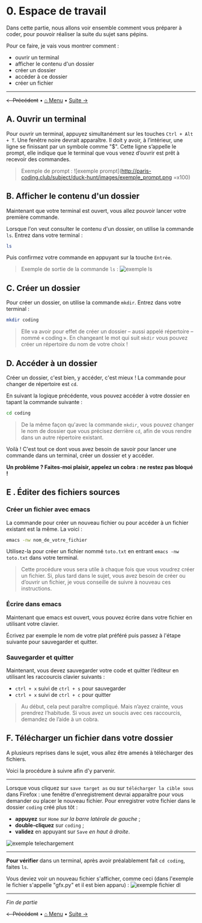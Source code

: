 ﻿[exemple_ls]: http://paris-coding.club/subject/duck-hunt/images/exemple_ls.png  "Exemple du résulat de ls"
[exemple_prompt]: http://paris-coding.club/subject/duck-hunt/images/exemple_prompt.png "Exemple de prompt"
[exemple_fichier_dl]: http://paris-coding.club/subject/duck-hunt/images/exemple_fichier_dl.png  "Exemple téléchargement"
[exemple_telechargement]: http://paris-coding.club/subject/duck-hunt/images/exemple_telechargement.png  "Exemple téléchargement"

# 0. Espace de travail
Dans cette partie, nous allons voir ensemble comment vous préparer à coder, pour pouvoir réaliser la suite du sujet sans pépins.

Pour ce faire, je vais vous montrer comment :
- ouvrir un terminal
- afficher le contenu d'un dossier
- créer un dossier
- accéder à ce dossier
- créer un fichier

---
~~← Précédent~~ • [⌂ Menu](index.html) • [Suite →](1.html)

## A. Ouvrir un terminal
Pour ouvrir un terminal, appuyez simultanément sur les touches `Ctrl + Alt + T`.
Une fenêtre noire devrait apparaître.
Il doit y avoir, à l’intérieur, une ligne se finissant par un symbole comme "$".
Cette ligne s’appelle le prompt, elle indique que le terminal que vous venez d’ouvrir est prêt à recevoir des commandes.

> Exemple de prompt :
> ![exemple prompt](http://paris-coding.club/subject/duck-hunt/images/exemple_prompt.png =x100)
## B. Afficher le contenu d'un dossier
Maintenant que votre terminal est ouvert, vous allez pouvoir lancer votre première commande.

Lorsque l'on veut consulter le contenu d'un dossier, on utilise la commande `ls`.
Entrez dans votre terminal :
```sh
ls
```
Puis confirmez votre commande en appuyant sur la touche `Entrée`.

> Exemple de sortie de la commande `ls` :
> ![exemple ls][exemple_ls]

## C. Créer un dossier
Pour créer un dossier, on utilise la commande `mkdir`.
Entrez dans votre terminal :
```sh
mkdir coding
```

> Elle va avoir pour effet de créer un dossier – aussi appelé répertoire – nommé « coding ».
> En changeant le mot qui suit `mkdir` vous pouvez créer un répertoire du nom de votre choix !

## D. Accéder à un dossier
Créer un dossier, c'est bien, y accéder, c'est mieux !
La commande pour changer de répertoire est `cd`.

En suivant la logique précédente, vous pouvez accéder à votre dossier en tapant la commande suivante :
```sh
cd coding
```
> De la même façon qu'avec la commande `mkdir`, vous pouvez changer le nom de dossier que vous précisez derrière `cd`, afin de vous rendre dans un autre répertoire existant.

Voilà ! C'est tout ce dont vous avez besoin de savoir pour lancer une commande dans un terminal, créer un dossier et y accéder.

**Un problème ? Faites-moi plaisir, appelez un cobra : ne restez pas bloqué !**

## E . Éditer des fichiers sources
### Créer un fichier avec emacs
La commande pour créer un nouveau fichier ou pour accéder à un fichier existant est la même. La voici :
```sh
emacs -nw nom_de_votre_fichier
```

Utilisez-la pour créer un fichier nommé `toto.txt` en entrant `emacs -nw toto.txt` dans votre terminal.

> Cette procédure vous sera utile à chaque fois que vous voudrez créer un fichier.
> Si, plus tard dans le sujet, vous avez besoin de créer ou d’ouvrir un fichier, je vous conseille de suivre à nouveau ces instructions.

### Écrire dans emacs
Maintenant que emacs est ouvert, vous pouvez écrire dans votre fichier en utilisant votre clavier.

Écrivez par exemple le nom de votre plat préféré puis passez à l'étape suivante pour sauvegarder et quitter.

### Sauvegarder et quitter
Maintenant, vous devez sauvegarder votre code et quitter l’éditeur en utilisant les raccourcis clavier suivants :
-  `ctrl + x` suivi de `ctrl + s` pour sauvegarder
-  `ctrl + x` suivi de `ctrl + c` pour quitter

> Au début, cela peut paraître compliqué. Mais n’ayez crainte, vous prendrez l’habitude.
> Si vous avez un soucis avec ces raccourcis, demandez de l’aide à un cobra.

## F. Télécharger un fichier dans votre dossier
A plusieurs reprises dans le sujet, vous allez être amenés à télécharger des fichiers.

Voici la procédure à suivre afin d'y parvenir.

---
Lorsque vous cliquez sur `save target as` ou sur `télécharger la cible sous` dans Firefox : une fenêtre d'enregistrement devrai apparaître pour vous demander ou placer le nouveau fichier.
Pour enregistrer votre fichier dans le dossier `coding` créé plus tôt :
 - **appuyez** sur `Home` *sur la barre latérale de gauche* ;
 - **double-cliquez** sur `coding` ;
 - **validez** en appuyant sur `Save` *en haut à droite*.

![exemple telechargement][exemple_telechargement]

---
**Pour vérifier** dans un terminal, après avoir préalablement fait `cd coding`, faites `ls`.

Vous deviez voir un nouveau fichier s'afficher, comme ceci (dans l'exemple le fichier s'appelle "gfx.py" et il est bien apparu) :
![exemple fichier dl][exemple_fichier_dl]

---
*Fin de partie*

~~← Précédent~~ • [⌂ Menu](index.html) • [Suite →](1.html)
